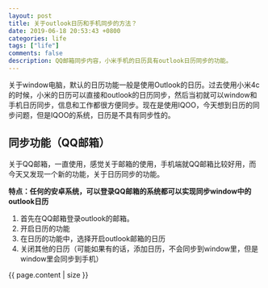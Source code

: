 ```yaml
---
layout: post
title: 关于outlook日历和手机同步的方法？ 
date: 2019-06-18 20:53:43 +0800 
categories: life 
tags: ["life"]
comments: false
description: QQ邮箱同步内容，小米手机的日历具有outlook日历同步的功能。
---
```

关于window电脑，默认的日历功能一般是使用Outlook的日历。过去使用小米4c的时候，小米的日历可以直接和outlook的日历同步，然后当初就可以window和手机日历同步，信息和工作都很方便同步。现在是使用IQOO，今天想到日历的同步问题，但是IQOO的系统，日历是不具有同步性的。

## 同步功能（QQ邮箱）

关于QQ邮箱，一直使用，感觉关于邮箱的使用，手机端就QQ邮箱比较好用，而今天又发现一个新的功能，关于日历同步的功能。

**特点：任何的安卓系统，可以登录QQ邮箱的系统都可以实现同步window中的outlook日历**

1. 首先在QQ邮箱登录outlook的邮箱。
2. 开启日历的功能
3. 在日历的功能中，选择开启outlook邮箱的日历
4. 关闭其他的日历（可能如果有的话，添加日历，不会同步到window里，但是window里会同步到手机）


{{ page.content | size }}
